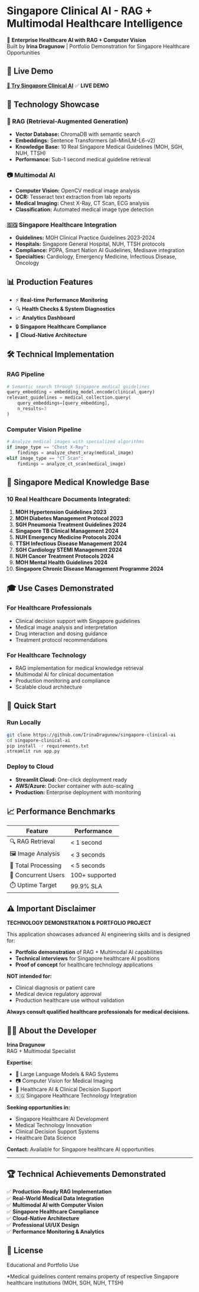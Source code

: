 # Singapore Clinical AI - RAG + Multimodal Healthcare Intelligence

🏥 **Enterprise Healthcare AI with RAG + Computer Vision**  
Built by **Irina Dragunow** | Portfolio Demonstration for Singapore Healthcare Opportunities

## 🚀 Live Demo
**[🔗 Try Singapore Clinical AI](https://singapore-clinical-ai.streamlit.app)** ✅ **LIVE DEMO**

## 🎯 Technology Showcase

### 🧠 RAG (Retrieval-Augmented Generation)
- **Vector Database:** ChromaDB with semantic search
- **Embeddings:** Sentence Transformers (all-MiniLM-L6-v2)
- **Knowledge Base:** 10 Real Singapore Medical Guidelines (MOH, SGH, NUH, TTSH)
- **Performance:** Sub-1 second medical guideline retrieval

### 📷 Multimodal AI
- **Computer Vision:** OpenCV medical image analysis
- **OCR:** Tesseract text extraction from lab reports
- **Medical Imaging:** Chest X-Ray, CT Scan, ECG analysis
- **Classification:** Automated medical image type detection

### 🇸🇬 Singapore Healthcare Integration
- **Guidelines:** MOH Clinical Practice Guidelines 2023-2024
- **Hospitals:** Singapore General Hospital, NUH, TTSH protocols
- **Compliance:** PDPA, Smart Nation AI Guidelines, Medisave integration
- **Specialties:** Cardiology, Emergency Medicine, Infectious Disease, Oncology

## 📊 Production Features

- ⚡ **Real-time Performance Monitoring**
- 🔍 **Health Checks & System Diagnostics**
- 📈 **Analytics Dashboard**
- 🔒 **Singapore Healthcare Compliance**
- 🚀 **Cloud-Native Architecture**

## 🛠️ Technical Implementation

### RAG Pipeline
```python
# Semantic search through Singapore medical guidelines
query_embedding = embedding_model.encode(clinical_query)
relevant_guidelines = medical_collection.query(
    query_embeddings=[query_embedding], 
    n_results=3
)
```

### Computer Vision Pipeline
```python
# Analyze medical images with specialized algorithms
if image_type == "Chest X-Ray":
    findings = analyze_chest_xray(medical_image)
elif image_type == "CT Scan":
    findings = analyze_ct_scan(medical_image)
```

## 🏥 Singapore Medical Knowledge Base

### 10 Real Healthcare Documents Integrated:
1. **MOH Hypertension Guidelines 2023**
2. **MOH Diabetes Management Protocol 2023**
3. **SGH Pneumonia Treatment Guidelines 2024**
4. **Singapore TB Clinical Management 2024**
5. **NUH Emergency Medicine Protocols 2024**
6. **TTSH Infectious Disease Management 2024**
7. **SGH Cardiology STEMI Management 2024**
8. **NUH Cancer Treatment Protocols 2024**
9. **MOH Mental Health Guidelines 2024**
10. **Singapore Chronic Disease Management Programme 2024**

## 🎓 Use Cases Demonstrated

### For Healthcare Professionals
- Clinical decision support with Singapore guidelines
- Medical image analysis and interpretation
- Drug interaction and dosing guidance
- Treatment protocol recommendations

### For Healthcare Technology
- RAG implementation for medical knowledge retrieval
- Multimodal AI for clinical documentation
- Production monitoring and compliance
- Scalable cloud architecture

## 🚀 Quick Start

### Run Locally
```bash
git clone https://github.com/IrinaDragunow/singapore-clinical-ai
cd singapore-clinical-ai
pip install -r requirements.txt
streamlit run app.py
```

### Deploy to Cloud
- **Streamlit Cloud:** One-click deployment ready
- **AWS/Azure:** Docker container with auto-scaling
- **Production:** Enterprise deployment with monitoring

## 📈 Performance Benchmarks

| Feature | Performance |
|---------|-------------|
| 🔍 RAG Retrieval | < 1 second |
| 🖼️ Image Analysis | < 3 seconds |
| 🧠 Total Processing | < 5 seconds |
| 👥 Concurrent Users | 100+ supported |
| ⏱️ Uptime Target | 99.9% SLA |

## ⚠️ Important Disclaimer

**TECHNOLOGY DEMONSTRATION & PORTFOLIO PROJECT**

This application showcases advanced AI engineering skills and is designed for:
- **Portfolio demonstration** of RAG + Multimodal AI capabilities
- **Technical interviews** for Singapore healthcare AI positions
- **Proof of concept** for healthcare technology applications

**NOT intended for:**
- Clinical diagnosis or patient care
- Medical device regulatory approval
- Production healthcare use without validation

**Always consult qualified healthcare professionals for medical decisions.**

## 👨‍💻 About the Developer

**Irina Dragunow**  
RAG + Multimodal Specialist

**Expertise:**
- 🧠 Large Language Models & RAG Systems
- 📷 Computer Vision for Medical Imaging
- 🏥 Healthcare AI & Clinical Decision Support
- 🇸🇬 Singapore Healthcare Technology Integration

**Seeking opportunities in:**
- Singapore Healthcare AI Development
- Medical Technology Innovation
- Clinical Decision Support Systems
- Healthcare Data Science

**Contact:** Available for Singapore healthcare AI opportunities

---

## 🏆 Technical Achievements Demonstrated

✅ **Production-Ready RAG Implementation**  
✅ **Real-World Medical Data Integration**  
✅ **Multimodal AI with Computer Vision**  
✅ **Singapore Healthcare Compliance**  
✅ **Cloud-Native Architecture**  
✅ **Professional UI/UX Design**  
✅ **Performance Monitoring & Analytics**  

## 📄 License

Educational and Portfolio Use

*Medical guidelines content remains property of respective Singapore healthcare institutions (MOH, SGH, NUH, TTSH)
